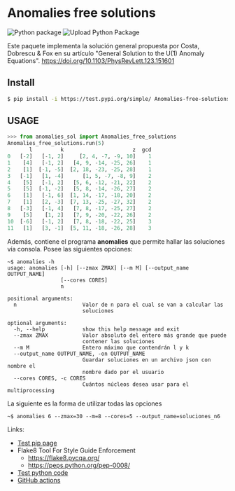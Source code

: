 # Anomalies free solutions

![Python package](https://github.com/restrepo/DevOps/workflows/Python%20package/badge.svg)
![Upload Python Package](https://github.com/restrepo/DevOps/workflows/Upload%20Python%20Package/badge.svg)

Este paquete implementa la solución general propuesta por Costa, Dobrescu & Fox en su artículo "General Solution to the U(1) Anomaly Equations".
https://doi.org/10.1103/PhysRevLett.123.151601

## Install
```bash
$ pip install -i https://test.pypi.org/simple/ Anomalies-free-solutions==1.0
```
## USAGE
```python
>>> from anomalies_sol import Anomalies_free_solutions
Anomalies_free_solutions.run(5)
       l         k                      z  gcd
0   [-2]   [-1, 2]     [2, 4, -7, -9, 10]    1
1    [4]   [-1, 2]   [4, 9, -14, -25, 26]    1
2    [1]  [-1, -5]  [2, 18, -23, -25, 28]    1
3   [-1]   [1, -4]      [1, 5, -7, -8, 9]    2
4    [5]   [-1, 2]   [5, 6, -12, -21, 22]    2
5    [5]  [-1, -2]   [5, 8, -14, -26, 27]    2
6    [1]   [-1, 6]  [1, 14, -17, -18, 20]    2
7    [1]   [2, -3]  [7, 13, -25, -27, 32]    2
8   [-3]   [-1, 4]   [7, 8, -17, -25, 27]    2
9    [5]    [1, 2]   [7, 9, -20, -22, 26]    2
10  [-6]   [-1, 2]   [7, 8, -18, -22, 25]    3
11   [1]   [3, -1]  [5, 11, -18, -26, 28]    3

```

Además, contiene el programa __anomalies__ que permite hallar las soluciones vía consola. Posee las siguientes opciones:
```
~$ anomalies -h
usage: anomalies [-h] [--zmax ZMAX] [--m M] [--output_name OUTPUT_NAME]
                 [--cores CORES]
                 n

positional arguments:
  n                     Valor de n para el cual se van a calcular las
                        soluciones

optional arguments:
  -h, --help            show this help message and exit
  --zmax ZMAX           Valor absoluto del entero más grande que puede
                        contener las soluciones
  --m M                 Entero máximo que contendrán l y k
  --output_name OUTPUT_NAME, -on OUTPUT_NAME
                        Guardar soluciones en un archivo json con nombre el
                        nombre dado por el usuario
  --cores CORES, -c CORES
                        Cuántos núcleos desea usar para el multiprocessing
```

La siguiente es la forma de utilizar todas las opciones
```
~$ anomalies 6 --zmax=30 --m=8 --cores=5 --output_name=soluciones_n6
```

Links:
* [Test pip page](https://test.pypi.org/project/desoper/)
* Flake8 Tool For Style Guide Enforcement
  * https://flake8.pycqa.org/ 
  * https://peps.python.org/pep-0008/
* [Test python code](https://docs.pytest.org/en/7.1.x/)
* [GitHub actions](https://help.github.com/en/actions/language-and-framework-guides/using-python-with-github-actions)
